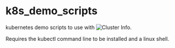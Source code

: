 # k8s_demo_scripts

kubernetes demo scripts to use with ![Cluster Info](https://github.com/scubakiz/clusterinfo). 

Requires the kubectl command line to be installed and a linux shell. 
